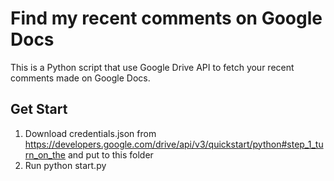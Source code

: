 # Find my recent comments on Google Docs

This is a Python script that use Google Drive API to fetch your recent comments made on Google Docs.

## Get Start

1. Download credentials.json from https://developers.google.com/drive/api/v3/quickstart/python#step_1_turn_on_the and put to this folder
2. Run python start.py
